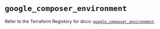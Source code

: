 # `google_composer_environment`

Refer to the Terraform Registory for docs: [`google_composer_environment`](https://registry.terraform.io/providers/hashicorp/google/4.84.0/docs/resources/composer_environment).
